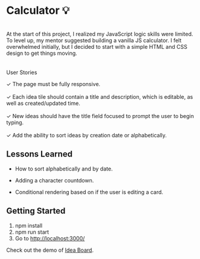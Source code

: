 # Calculator  :bulb:
<br>
At the start of this project, I realized my JavaScript logic skills were limited. To level up, my mentor suggested building a vanilla JS calculator. I felt overwhelmed initially, but I decided to start with a simple HTML and CSS design to get things moving.
</br>
</br
Step by step, I faced and conquered challenges along the way. One of my early wins was figuring out how to display numbers on the calculator's screen. It may seem small, but it was a significant milestone for me.
</br>
</br
After completing the calculator in vanilla JS, I didn't stop there. I refactored it into React to improve functionality and maintainability. This decision paid off, giving me a deeper understanding of React's power.


## User Stories
&check;  The page must be fully responsive.
</br>
</br>
&check;  Each idea tile should contain a title and description, which is editable, as well as created/updated time.
</br>
</br>
&check;  New ideas should have the title field focused to prompt the user to begin typing.
</br>
</br>
&check;  Add the ability to sort ideas by creation date or alphabetically.


## Lessons Learned
- How to sort alphabetically and by date.

- Adding a character countdown.

- Conditional rendering based on if the user is editing a card.

## Getting Started

1.  npm install
2.  npm run start
3.  Go to [http://localhost:3000/
](http://localhost:3000/)

Check out the demo of [Idea Board](https://idea-board-2-0.vercel.app/).
